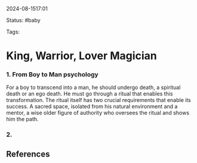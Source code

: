 2024-08-1517:01

Status: #baby

Tags:

# King, Warrior, Lover Magician


### 1. From Boy to Man psychology
For a boy to transcend into a man, he should undergo death, a spiritual death or an ego death. He must go through a ritual that enables this transformation. The ritual itself has two crucial requirements that enable its success. A sacred space, isolated from his natural environment and a mentor, a wise older figure of authority who oversees the ritual and shows him the path.

### 2. 

## References

